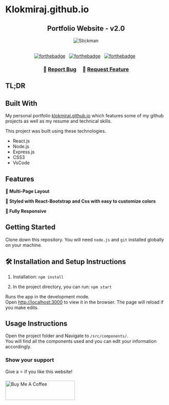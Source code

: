 # Klokmiraj.github.io

<h2 align="center">
  Portfolio Website - v2.0<br/>
  
</h2>
<div align="center">
 <img src="https://github.com/KlokMiraj/klokmiraj.github.io/localhost_3000_(1).png" alt="Stickman">
</div>
<br/>

<center>

[![forthebadge](https://forthebadge.com/images/badges/built-with-love.svg)](https://forthebadge.com) &nbsp;
[![forthebadge](https://forthebadge.com/images/badges/made-with-javascript.svg)](https://forthebadge.com) &nbsp;
[![forthebadge](https://forthebadge.com/images/badges/open-source.svg)](https://forthebadge.com) &nbsp;


</center>

<h3 align="center">
    🔹
    <a href="https://github.com/KlokMiraj/klokmiraj.github.io/issues">Report Bug</a> &nbsp; &nbsp;
    🔹
    <a href="https://github.com/KlokMiraj/klokmiraj.github.io/issues">Request Feature</a>
</h3>

## TL;DR

## Built With

My personal portfolio <a href="http://klokMiraj.github.io/" target="_blank">klokmiraj.github.io</a> which features some of my github projects as well as my resume and technical skills.<br/>

This project was built using these technologies.

- React.js
- Node.js
- Express.js
- CSS3
- VsCode


## Features

**📖 Multi-Page Layout**

**🎨 Styled with React-Bootstrap and Css with easy to customize colors**

**📱 Fully Responsive**

## Getting Started

Clone down this repository. You will need `node.js` and `git` installed globally on your machine.

## 🛠 Installation and Setup Instructions

1. Installation: `npm install`

2. In the project directory, you can run: `npm start`

Runs the app in the development mode.\
Open [http://localhost:3000](http://localhost:3000) to view it in the browser.
The page will reload if you make edits.

## Usage Instructions

Open the project folder and Navigate to `/src/components/`. <br/>
You will find all the components used and you can edit your information accordingly.

### Show your support

Give a ⭐ if you like this website!

<a href="https://www.buymeacoffee.com/" target="_blank"><img src="https://cdn.buymeacoffee.com/buttons/v2/default-violet.png" alt="Buy Me A Coffee" height= "60px" width= "217px" ></a>

